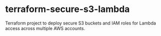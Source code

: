 # terraform-secure-s3-lambda
Terraform project to deploy secure S3 buckets and IAM roles for Lambda access across multiple AWS accounts.
